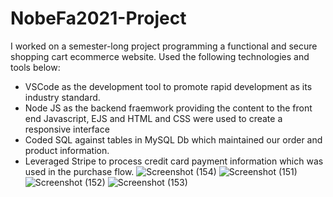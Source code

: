 # NobeFa2021-Project
I worked on a semester-long project programming a functional and secure shopping cart ecommerce
website. Used the following technologies and tools below:
- VSCode as the development tool to promote rapid development as its industry standard.
- Node JS as the backend fraemwork providing the content to the front end Javascript, EJS and HTML and CSS
were used to create a responsive interface
- Coded SQL against tables in MySQL Db which maintained our order and product information.
- Leveraged Stripe to process credit card payment information which was used in the purchase flow.
![Screenshot (154)](https://user-images.githubusercontent.com/50529339/148704014-5ff8e48c-7b1b-48e1-b7eb-578e58f6a172.png)
![Screenshot (151)](https://user-images.githubusercontent.com/50529339/148704024-3cc058d7-4479-4a61-919c-bd7c5ff2dcf4.png)
![Screenshot (152)](https://user-images.githubusercontent.com/50529339/148704028-d37fa38f-f40b-4f95-b219-55875262a109.png)
![Screenshot (153)](https://user-images.githubusercontent.com/50529339/148704029-2a018c9d-1d84-4088-bce6-a5300e41dad3.png)
